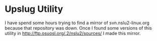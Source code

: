 Upslug Utility
==============

I have spend some hours trying to find a mirror of svn.nslu2-linux.org because
that repository was down. Once I found some versions of this utility in
http://ftp.osuosl.org/.2/nslu2/sources/ I made this mirror.
